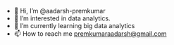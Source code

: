 - 👋 Hi, I’m @aadarsh-premkumar
- 👀 I’m interested in data analytics.
- 🌱 I’m currently learning big data analytics
- 📫 How to reach me premkumaraadarsh@gmail.com

<!---
aadarsh-premkumar/aadarsh-premkumar is a ✨ special ✨ repository because its `README.md` (this file) appears on your GitHub profile.
You can click the Preview link to take a look at your changes.
--->
